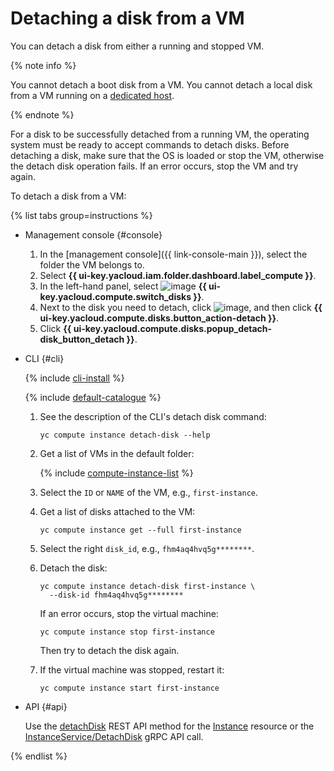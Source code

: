 # Detaching a disk from a VM

You can detach a disk from either a running and stopped VM.


{% note info %}

You cannot detach a boot disk from a VM. You cannot detach a local disk from a VM running on a [dedicated host](../../concepts/dedicated-host.md).

{% endnote %}


For a disk to be successfully detached from a running VM, the operating system must be ready to accept commands to detach disks. Before detaching a disk, make sure that the OS is loaded or stop the VM, otherwise the detach disk operation fails. If an error occurs, stop the VM and try again.

To detach a disk from a VM:

{% list tabs group=instructions %}

- Management console {#console}

   1. In the [management console]({{ link-console-main }}), select the folder the VM belongs to.
   1. Select **{{ ui-key.yacloud.iam.folder.dashboard.label_compute }}**.
   1. In the left-hand panel, select ![image](../../../_assets/console-icons/hard-drive.svg) **{{ ui-key.yacloud.compute.switch_disks }}**.
   1. Next to the disk you need to detach, click ![image](../../../_assets/console-icons/ellipsis.svg), and then click **{{ ui-key.yacloud.compute.disks.button_action-detach }}**.
   1. Click **{{ ui-key.yacloud.compute.disks.popup_detach-disk_button_detach }}**.

- CLI {#cli}

   {% include [cli-install](../../../_includes/cli-install.md) %}

   {% include [default-catalogue](../../../_includes/default-catalogue.md) %}

   1. See the description of the CLI's detach disk command:

      ```
      yc compute instance detach-disk --help
      ```

   1. Get a list of VMs in the default folder:

      {% include [compute-instance-list](../../_includes_service/compute-instance-list.md) %}

   1. Select the `ID` or `NAME` of the VM, e.g., `first-instance`.

   1. Get a list of disks attached to the VM:

      ```
      yc compute instance get --full first-instance
      ```

   1. Select the right `disk_id`, e.g., `fhm4aq4hvq5g********`.
   1. Detach the disk:

      ```
      yc compute instance detach-disk first-instance \
        --disk-id fhm4aq4hvq5g********
      ```

      If an error occurs, stop the virtual machine:

      ```
      yc compute instance stop first-instance
      ```

      Then try to detach the disk again.

   1. If the virtual machine was stopped, restart it:

      ```
      yc compute instance start first-instance
      ```

- API {#api}

   Use the [detachDisk](../../api-ref/Instance/detachDisk.md) REST API method for the [Instance](../../api-ref/Instance/) resource or the [InstanceService/DetachDisk](../../api-ref/grpc/Instance/detachDisk.md) gRPC API call.

{% endlist %}
